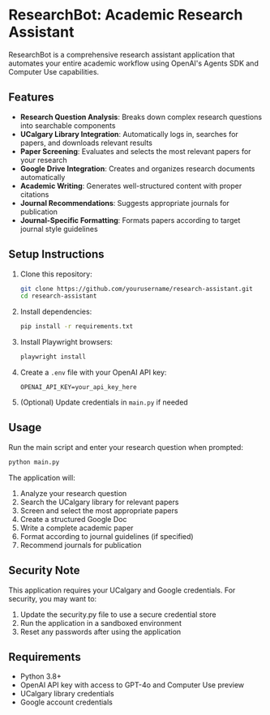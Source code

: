 # ResearchBot: Academic Research Assistant

ResearchBot is a comprehensive research assistant application that automates your entire academic workflow using OpenAI's Agents SDK and Computer Use capabilities.

## Features

- **Research Question Analysis**: Breaks down complex research questions into searchable components
- **UCalgary Library Integration**: Automatically logs in, searches for papers, and downloads relevant results
- **Paper Screening**: Evaluates and selects the most relevant papers for your research
- **Google Drive Integration**: Creates and organizes research documents automatically
- **Academic Writing**: Generates well-structured content with proper citations
- **Journal Recommendations**: Suggests appropriate journals for publication
- **Journal-Specific Formatting**: Formats papers according to target journal style guidelines

## Setup Instructions

1. Clone this repository:
   ```bash
   git clone https://github.com/yourusername/research-assistant.git
   cd research-assistant
   ```

2. Install dependencies:
   ```bash
   pip install -r requirements.txt
   ```

3. Install Playwright browsers:
   ```bash
   playwright install
   ```

4. Create a `.env` file with your OpenAI API key:
   ```
   OPENAI_API_KEY=your_api_key_here
   ```

5. (Optional) Update credentials in `main.py` if needed

## Usage

Run the main script and enter your research question when prompted:

```bash
python main.py
```

The application will:
1. Analyze your research question
2. Search the UCalgary library for relevant papers
3. Screen and select the most appropriate papers
4. Create a structured Google Doc
5. Write a complete academic paper
6. Format according to journal guidelines (if specified)
7. Recommend journals for publication

## Security Note

This application requires your UCalgary and Google credentials. For security, you may want to:
1. Update the security.py file to use a secure credential store
2. Run the application in a sandboxed environment
3. Reset any passwords after using the application

## Requirements

- Python 3.8+
- OpenAI API key with access to GPT-4o and Computer Use preview
- UCalgary library credentials
- Google account credentials
